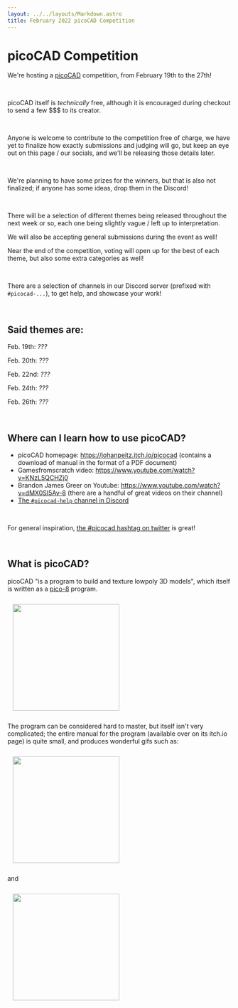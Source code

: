 ```yaml
---
layout: ../../layouts/Markdown.astro
title: February 2022 picoCAD Competition
---
```

<style>
    img {
        margin: 0.75rem;
        height: 15rem;
    }
</style>

# picoCAD Competition

We're hosting a [picoCAD](https://johanpeitz.itch.io/picocad) competition, from February 19th to the 27th!

<br/>

picoCAD itself is _technically_ free, although it is encouraged during checkout to send a few $$$ to its creator.

<br/>

Anyone is welcome to contribute to the competition free of charge, we have yet to finalize how exactly submissions and judging will go, but keep an eye out on this page / our socials, and we'll be releasing those details later.

<br/>

We're planning to have some prizes for the winners, but that is also not finalized; if anyone has some ideas, drop them in the Discord!

<br/>

There will be a selection of different themes being released throughout the next week or so, each one being slightly vague / left up to interpretation.

We will also be accepting general submissions during the event as well!

Near the end of the competition, voting will open up for the best of each theme, but also some extra categories as well!

<br/>

There are a selection of channels in our Discord server (prefixed with `#picocad-...`), to get help, and showcase your work!

<br/>

## Said themes are:

Feb. 19th: _???_

Feb. 20th: _???_

Feb. 22nd: _???_

Feb. 24th: _???_

Feb. 26th: _???_

<br/>

## Where can I learn how to use picoCAD?

- picoCAD homepage: https://johanpeitz.itch.io/picocad (contains a download of manual in the format of a PDF document)
- Gamesfromscratch video: https://www.youtube.com/watch?v=KNzL5QCHZj0
- Brandon James Greer on Youtube: https://www.youtube.com/watch?v=dMX0SI5Av-8 (there are a handful of great videos on their channel)
- [The `#picocad-help` channel in Discord](https://discord.com/channels/514110851016556567/943927201714294816)

<br/>

For general inspiration, [the #picocad hashtag on twitter](https://twitter.com/hashtag/picocad) is great!

<br/>

## What is picoCAD?

picoCAD "is a program to build and texture lowpoly 3D models", which itself is written as a [pico-8](https://www.lexaloffle.com/pico-8.php) program.

<img src="https://img.itch.zone/aW1hZ2UvODg0NjIzLzUyNTM1MDAuZ2lm/347x500/Hi5LnO.gif" />

The program can be considered hard to master, but itself isn't very complicated; the entire manual for the program (available over on its itch.io page) is quite small, and produces wonderful gifs such as:

<img src="https://img.itch.zone/aW1hZ2UvODg0NjIzLzUyNTM2MjEuZ2lm/347x500/crf40l.gif" />

and

<img src="https://img.itch.zone/aW1hZ2UvODg0NjIzLzUyNTM2MjIuZ2lm/347x500/DfPIcN.gif" />

<br/>
